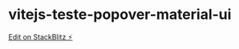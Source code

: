 # vitejs-teste-popover-material-ui

[Edit on StackBlitz ⚡️](https://stackblitz.com/edit/vitejs-vite-sauus5)